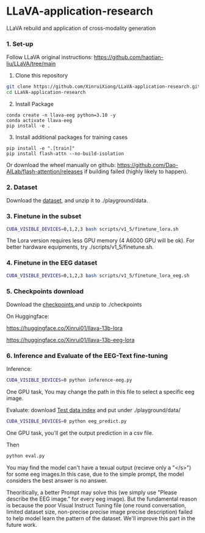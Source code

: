 # LLaVA-application-research
LLaVA rebuild and application of cross-modality generation

### 1. Set-up
Follow LLaVA original instructions: https://github.com/haotian-liu/LLaVA/tree/main

1. Clone this repository
```bash
git clone https://github.com/XinruiXiong/LLaVA-application-research.git
cd LLaVA-application-research
```
2. Install Package
```Shell
conda create -n llava-eeg python=3.10 -y
conda activate llava-eeg
pip install -e .
```

3. Install additional packages for training cases
```
pip install -e ".[train]"
pip install flash-attn --no-build-isolation
```
Or download the wheel manually on github: https://github.com/Dao-AILab/flash-attention/releases if building failed (highly likely to happen).

### 2. Dataset
Download the [dataset](https://drive.google.com/file/d/1uW1opK8Hus2FpEyLMlND3SeLRjBbn5bG/view?usp=sharing), and unzip it to ./playground/data.


### 3. Finetune in the subset
```bash
CUDA_VISIBLE_DEVICES=0,1,2,3 bash scripts/v1_5/finetune_lora.sh 
```
The Lora version requires less GPU memory (4 A6000 GPU will be ok). For better hardware equipments, try ./scripts/v1_5/finetune.sh. 


### 4. Finetune in the EEG dataset
```bash
CUDA_VISIBLE_DEVICES=0,1,2,3 bash scripts/v1_5/finetune_lora_eeg.sh 
```

### 5. Checkpoints download
Download the [checkpoints](https://drive.google.com/file/d/1F1k_faN-cotQbn1rkUCt3PKXc_SZjte4/view?usp=sharing),and unzip to ./checkpoints

On Huggingface:

https://huggingface.co/Xinrui01/llava-13b-lora 

https://huggingface.co/Xinrui01/llava-13b-eeg-lora

### 6. Inference and Evaluate of the EEG-Text fine-tuning
Inference:
```bash
CUDA_VISIBLE_DEVICES=0 python inference-eeg.py
```
One GPU task, You may change the path in this file to select a specific eeg image.

Evaluate:
download [Test data index](https://drive.google.com/file/d/1vjAX34KEA8mLq-5Yqy3R96HLff-5Un3b/view?usp=sharing) and put under ./playground/data/

```bash
CUDA_VISIBLE_DEVICES=0 python eeg_predict.py
```
One GPU task, you'll get the output prediction in a csv file.

Then
```bash
python eval.py
```


You may find the model can't have a texual output (recieve only a "\</s\>") for some eeg images.In this case, due to the simple prompt, the model considers the best answer is no answer.

Theoritically, a better Prompt may solve this (we simply use "Please describe the EEG image." for every eeg image). But the fundamental reason is because the poor Visual Instruct Tuning file (one round conversation, limited dataset size, non-precise precise image precise description) failed to help model learn the pattern of the dataset.
We'll improve this part in the future work.





